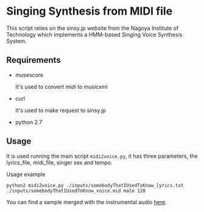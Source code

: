 # Singing Synthesis from MIDI file

This script relies on the sinsy.jp website from the Nagoya Institute of Technology which implements a HMM-based Singing Voice Synthesis System.

## Requirements
- musescore

  It's used to convert midi to musicxml

- curl

  It's used to make request to sinsy.jp

- python 2.7

## Usage
It is used running the main script `midi2voice.py`, it has three parameters, the lyrics_file, midi_file, singer sex and tempo.

Usage example

```
python2 midi2voice.py ./inputs/somebodyThatIUsedToKnow_lyrics.txt ./inputs/somebodyThatIUsedToKnow_voice.mid male 120
```

You can find a sample merged with the instrumental audio [here](https://soundcloud.com/mathias-gatti/somebody-that-i-used-to-know-sinsy-synthetic-voice).
